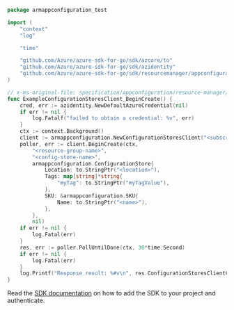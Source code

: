```go
package armappconfiguration_test

import (
	"context"
	"log"

	"time"

	"github.com/Azure/azure-sdk-for-go/sdk/azcore/to"
	"github.com/Azure/azure-sdk-for-go/sdk/azidentity"
	"github.com/Azure/azure-sdk-for-go/sdk/resourcemanager/appconfiguration/armappconfiguration"
)

// x-ms-original-file: specification/appconfiguration/resource-manager/Microsoft.AppConfiguration/preview/2021-03-01-preview/examples/ConfigurationStoresCreate.json
func ExampleConfigurationStoresClient_BeginCreate() {
	cred, err := azidentity.NewDefaultAzureCredential(nil)
	if err != nil {
		log.Fatalf("failed to obtain a credential: %v", err)
	}
	ctx := context.Background()
	client := armappconfiguration.NewConfigurationStoresClient("<subscription-id>", cred, nil)
	poller, err := client.BeginCreate(ctx,
		"<resource-group-name>",
		"<config-store-name>",
		armappconfiguration.ConfigurationStore{
			Location: to.StringPtr("<location>"),
			Tags: map[string]*string{
				"myTag": to.StringPtr("myTagValue"),
			},
			SKU: &armappconfiguration.SKU{
				Name: to.StringPtr("<name>"),
			},
		},
		nil)
	if err != nil {
		log.Fatal(err)
	}
	res, err := poller.PollUntilDone(ctx, 30*time.Second)
	if err != nil {
		log.Fatal(err)
	}
	log.Printf("Response result: %#v\n", res.ConfigurationStoresClientCreateResult)
}
```

Read the [SDK documentation](https://github.com/Azure/azure-sdk-for-go/blob/sdk%2Fresourcemanager%2Fappconfiguration%2Farmappconfiguration%2Fv0.2.0/sdk/resourcemanager/appconfiguration/armappconfiguration/README.md) on how to add the SDK to your project and authenticate.
